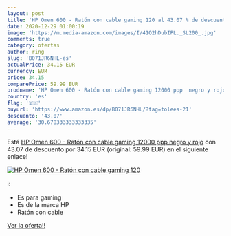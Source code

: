 ```yaml
---
layout: post
title: 'HP Omen 600 - Ratón con cable gaming 120 al 43.07 % de descuento'
date: 2020-12-29 01:00:19
image: 'https://m.media-amazon.com/images/I/41O2hDubIPL._SL200_.jpg'
comments: true
category: ofertas
author: ring
slug: 'B071JR6NHL-es'
actualPrice: 34.15 EUR
currency: EUR
price: 34.15
comparePrice: 59.99 EUR
prodname: 'HP Omen 600 - Ratón con cable gaming 12000 ppp  negro y rojo'
country: 'es'
flag: '🇪🇸'
buyurl: 'https://www.amazon.es/dp/B071JR6NHL/?tag=tolees-21'
descuento: '43.07'
average: '30.678333333333335'
---
```


Está [HP Omen 600 - Ratón con cable gaming 12000 ppp  negro y rojo](https://www.amazon.es/dp/B071JR6NHL/?tag=tolees-21) con 43.07 de descuento por 34.15 EUR (original: 59.99 EUR) en el siguiente enlace!

[![HP Omen 600 - Ratón con cable gaming 120](https://m.media-amazon.com/images/I/41O2hDubIPL._SL200_.jpg)](https://www.amazon.es/dp/B071JR6NHL/?tag=tolees-21)

ℹ️:

- Es para gaming
- Es de la marca HP
- Ratón con cable

[Ver la oferta!!](https://www.amazon.es/dp/B071JR6NHL/?tag=tolees-21)
